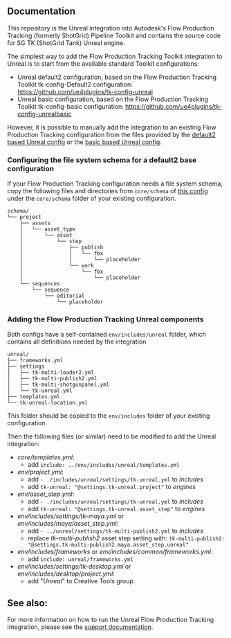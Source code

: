 ## Documentation

This repository is the Unreal integration into Autodesk's Flow Production Tracking (formerly ShotGrid) Pipeline Toolkit and contains the source code for SG TK (ShotGrid Tank) Unreal engine.

The simplest way to add the Flow Production Tracking Toolkit integration to Unreal is to start from the available standard Toolkit configurations:
- Unreal default2 configuration, based on the Flow Production Tracking Toolkit tk-config-Default2 configuration: https://github.com/ue4plugins/tk-config-unreal
- Unreal basic configuration, based on the Flow Production Tracking Toolkit tk-config-basic configuration: https://github.com/ue4plugins/tk-config-unrealbasic

However, it is possible to manually add the integration to an existing Flow Production Tracking configuration from the files provided by the [default2 based Unreal config](https://github.com/ue4plugins/tk-config-unreal) or the [basic based Unreal config](https://github.com/ue4plugins/tk-config-unrealbasic).

### Configuring the file system schema for a default2 base configuration
If your Flow Production Tracking configuration needs a file system schema, copy the following files and directories from `core/schema` of [this config](https://github.com/ue4plugins/tk-config-unreal) under the `core/schema` folder of your existing configuration.
```
schema/
└── project
    ├── assets
    │   └── asset_type
    │       └── asset
    │           └── step
    │               ├── publish
    │               │   └── fbx
    │               │       └── placeholder
    │               └── work
    │                   └── fbx
    │                       └── placeholder
    └── sequences
        └── sequence
            └── editorial
                └── placeholder
```

### Adding the Flow Production Tracking Unreal components
Both configs have a self-contained `env/includes/unreal` folder, which contains all definitions needed by the integration
```
unreal/
├── frameworks.yml
├── settings
│   ├── tk-multi-loader2.yml
│   ├── tk-multi-publish2.yml
│   ├── tk-multi-shotgunpanel.yml
│   └── tk-unreal.yml
├── templates.yml
└── tk-unreal-location.yml
```

This folder should be copied to the `env/includes` folder of your existing configuration.

Then the following files (or similar) need to be modified to add the Unreal integration:

- *core/templates.yml*:
  - add `include: ../env/includes/unreal/templates.yml`
- *env/project.yml*: 
  - add `- ./includes/unreal/settings/tk-unreal.yml` to *includes*
  - add `tk-unreal: "@settings.tk-unreal.project"` to *engines*
- *env/asset_step.yml*: 
  - add `- ./includes/unreal/settings/tk-unreal.yml` to *includes*
  - add `tk-unreal: "@settings.tk-unreal.asset_step"` to *engines*
- *env/includes/settings/tk-maya.yml* or *env/includes/maya/asset_step.yml*:
  - add `- ../unreal/settings/tk-multi-publish2.yml` to *includes*
  - replace *tk-multi-publish2* asset step setting with: `tk-multi-publish2: "@settings.tk-multi-publish2.maya.asset_step.unreal"`
- *env/includes/frameworks* or *env/includes/common/frameworks.yml*:
  - add `include: unreal/frameworks.yml` 
- *env/includes/settings/tk-desktop.yml* or *env/includes/desktop/project.yml*: 
  - add "*Unreal*" to Creative Tools group.



## See also:
For more information on how to run the Unreal Flow Production Tracking integration, please see the [support documentation](https://docs.unrealengine.com/5.0/en-US/using-unreal-engine-with-autodesk-shotgrid/).
